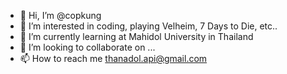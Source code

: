- 👋 Hi, I’m @copkung
- 👀 I’m interested in coding, playing Velheim, 7 Days to Die, etc.. 
- 🌱 I’m currently learning at Mahidol University in Thailand
- 💞️ I’m looking to collaborate on ...
- 📫 How to reach me thanadol.api@gmail.com

<!---
copkung/copkung is a ✨ special ✨ repository because its `README.md` (this file) appears on your GitHub profile.
You can click the Preview link to take a look at your changes.
--->
